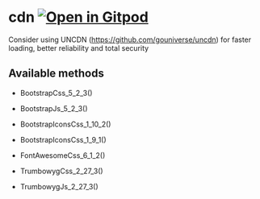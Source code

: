 # cdn <a href="https://github.com/gouniverse/cdn" style="float:right:"><img src="https://gitpod.io/button/open-in-gitpod.svg" alt="Open in Gitpod" loading="lazy"></a>

Consider using UNCDN (https://github.com/gouniverse/uncdn) for faster loading, better reliability and total security 

## Available methods

- BootstrapCss_5_2_3()
- BootstrapJs_5_2_3()

- BootstrapIconsCss_1_10_2()
- BootstrapIconsCss_1_9_1()

- FontAwesomeCss_6_1_2()

- TrumbowygCss_2_27_3()
- TrumbowygJs_2_27_3()
